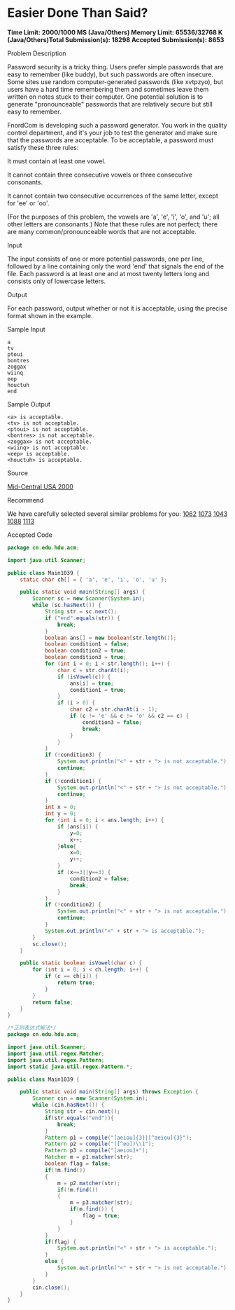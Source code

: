 # Easier Done Than Said?

**Time Limit: 2000/1000 MS (Java/Others)    Memory Limit: 65536/32768 K (Java/Others)Total Submission(s): 18298    Accepted Submission(s): 8653**

Problem Description

Password security is a tricky thing. Users prefer simple passwords that are easy to remember (like buddy), but such passwords are often insecure. Some sites use random computer-generated passwords (like xvtpzyo), but users have a hard time remembering them and sometimes leave them written on notes stuck to their computer. One potential solution is to generate "pronounceable" passwords that are relatively secure but still easy to remember.

FnordCom is developing such a password generator. You work in the quality control department, and it's your job to test the generator and make sure that the passwords are acceptable. To be acceptable, a password must satisfy these three rules:

It must contain at least one vowel.

It cannot contain three consecutive vowels or three consecutive consonants.

It cannot contain two consecutive occurrences of the same letter, except for 'ee' or 'oo'.

(For the purposes of this problem, the vowels are 'a', 'e', 'i', 'o', and 'u'; all other letters are consonants.) Note that these rules are not perfect; there are many common/pronounceable words that are not acceptable.

 



Input

The input consists of one or more potential passwords, one per line, followed by a line containing only the word 'end' that signals the end of the file. Each password is at least one and at most twenty letters long and consists only of lowercase letters.

 



Output

For each password, output whether or not it is acceptable, using the precise format shown in the example.

 



Sample Input

```
a
tv
ptoui
bontres
zoggax
wiinq
eep
houctuh
end
```

 



Sample Output

```
<a> is acceptable.
<tv> is not acceptable.
<ptoui> is not acceptable.
<bontres> is not acceptable.
<zoggax> is not acceptable.
<wiinq> is not acceptable.
<eep> is acceptable.
<houctuh> is acceptable.
```

 



Source

[Mid-Central USA 2000](http://acm.hdu.edu.cn/search.php?field=problem&key=Mid-Central+USA+2000&source=1&searchmode=source)

 



Recommend

We have carefully selected several similar problems for you:  [1062](http://acm.hdu.edu.cn/showproblem.php?pid=1062) [1073](http://acm.hdu.edu.cn/showproblem.php?pid=1073) [1043](http://acm.hdu.edu.cn/showproblem.php?pid=1043) [1088](http://acm.hdu.edu.cn/showproblem.php?pid=1088) [1113](http://acm.hdu.edu.cn/showproblem.php?pid=1113) 





Accepted Code

```java
package cn.edu.hdu.acm;

import java.util.Scanner;

public class Main1039 {
    static char ch[] = { 'a', 'e', 'i', 'o', 'u' };

    public static void main(String[] args) {
        Scanner sc = new Scanner(System.in);
        while (sc.hasNext()) {
            String str = sc.next();
            if ("end".equals(str)) {
                break;
            }
            boolean ans[] = new boolean[str.length()];
            boolean condition1 = false;
            boolean condition2 = true;
            boolean condition3 = true;
            for (int i = 0; i < str.length(); i++) {
                char c = str.charAt(i);
                if (isVowel(c)) {
                    ans[i] = true;
                    condition1 = true;
                }
                if (i > 0) {
                    char c2 = str.charAt(i - 1);
                    if (c != 'e' && c != 'o' && c2 == c) {
                        condition3 = false;
                        break;
                    }
                }
            }
            if (!condition3) {
                System.out.println("<" + str + "> is not acceptable.");
                continue;
            }
            if (!condition1) {
                System.out.println("<" + str + "> is not acceptable.");
                continue;
            }
            int x = 0;
            int y = 0;
            for (int i = 0; i < ans.length; i++) {
                if (ans[i]) {
                    y=0;
                    x++;
                }else{
                    x=0;
                    y++;
                }
                if (x==3||y==3) {
                    condition2 = false;
                    break;
                }
            }
            if (!condition2) {
                System.out.println("<" + str + "> is not acceptable.");
                continue;
            }
            System.out.println("<" + str + "> is acceptable.");
        }
        sc.close();
    }

    public static boolean isVowel(char c) {
        for (int i = 0; i < ch.length; i++) {
            if (c == ch[i]) {
                return true;
            }
        }
        return false;
    }
}

/*正则表达式解法*/
package cn.edu.hdu.acm;

import java.util.Scanner;
import java.util.regex.Matcher;
import java.util.regex.Pattern;
import static java.util.regex.Pattern.*;

public class Main1039 {

    public static void main(String[] args) throws Exception {
        Scanner cin = new Scanner(System.in);
        while (cin.hasNext()) {
            String str = cin.next();
            if(str.equals("end")){
                break;
            }
            Pattern p1 = compile("[aeiou]{3}|[^aeiou]{3}");
            Pattern p2 = compile("([^eo])\\1");
            Pattern p3 = compile("[aeiou]+");
            Matcher m = p1.matcher(str);
            boolean flag = false;
            if(!m.find())
            {
                m = p2.matcher(str);
                if(!m.find())
                {
                    m = p3.matcher(str);
                    if(m.find()) {
                        flag = true;
                    }
                }
            }
            if(flag) {
                System.out.println("<" + str + "> is acceptable.");
            }
            else {
                System.out.println("<" + str + "> is not acceptable.");
            }
        }
        cin.close();
    }
}
```

